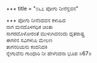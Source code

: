 +++
title = "೦೬೭ ಪೋಗು ನೀನೆನ್ದವನ"

+++
ಪೋಗು ನೀನೆಂದವನ ಕಳುಹಿದ  
ನಾಗ ಮನದೊಳಗಧಿಕ ಚಿಂತಾ  
ಸಾಗರದೊಳೋರಂತೆ ಮುಳುಗಿದನಂದು ಧೃತರಾಷ್ಟ್ರ  
ಈಗಳಿನ ಸವಿಗಳುಪಿ ಮೇಲಣ  
ತಾಗನರಿಯನು ಕಂದನಿದಕಿ  
ನ್ನೇಗುವೆನು ಗಾಂಧಾರಿ ನೀ ಹೇಳೆಂದನಾ ಭೂಪ      ॥67॥